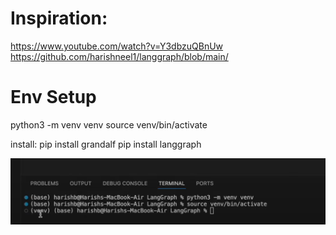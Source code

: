 
# Inspiration:
https://www.youtube.com/watch?v=Y3dbzuQBnUw
https://github.com/harishneel1/langgraph/blob/main/

# Env Setup
python3 -m venv venv
source venv/bin/activate

install:
pip install grandalf
pip install langgraph

![alt text](image-1.png)